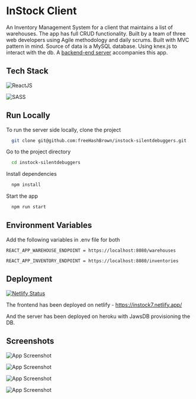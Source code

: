 # InStock Client

An Inventory Management System for a client that maintains a list of warehouses. The app has full CRUD functionality. Built by a team of three web developers using Agile methodology and daily scrums.
Built with MVC pattern in mind. Source of data is a MySQL database. Using knex.js to interact with the db. 
A [backend-end server](https://github.com/jpatel98/instock-api-silentdebuggers) accompanies this app.

## Tech Stack

![ReactJS](https://img.shields.io/badge/React-20232A?style=for-the-badge&logo=react&logoColor=61DAFB)

![SASS](https://img.shields.io/badge/Sass-CC6699?style=for-the-badge&logo=sass&logoColor=white)
## Run Locally

To run the server side locally, clone the project

```bash
  git clone git@github.com:freeHashBrown/instock-silentdebuggers.git
```

Go to the project directory

```bash
  cd instock-silentdebuggers
```

Install dependencies

```bash
  npm install
```

Start the app

```bash
  npm run start
```

## Environment Variables
Add the following variables in .env file for both
```
REACT_APP_WAREHOUSE_ENDPOINT = https://localhost:8080/warehouses
```
```
REACT_APP_INVENTORY_ENDPOINT = https://localhost:8080/inventories
```
## Deployment
[![Netlify Status](https://api.netlify.com/api/v1/badges/6430e311-3b8d-4f7a-8aec-bdcb672e4c0f/deploy-status)](https://app.netlify.com/sites/instock7/deploys)

The frontend has been deployed on netlify - https://instock7.netlify.app/

And the server has been deployed on heroku with JawsDB provisioning the DB.
## Screenshots

![App Screenshot](https://i.imgur.com/ZbrYgzr.png)

![App Screenshot](https://i.imgur.com/9PLCKQ7.png)

![App Screenshot](https://i.imgur.com/iZaJjl4.png)

![App Screenshot](https://i.imgur.com/ZjJ3iZF.png)

